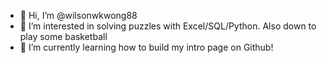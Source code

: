 - 👋 Hi, I’m @wilsonwkwong88
- 👀 I’m interested in solving puzzles with Excel/SQL/Python. Also down to play some basketball
- 🌱 I’m currently learning how to build my intro page on Github!


<!---
wilsonwkwong88/wilsonwkwong88 is a ✨ special ✨ repository because its `README.md` (this file) appears on your GitHub profile.
You can click the Preview link to take a look at your changes.
--->
